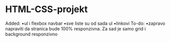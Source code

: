 # HTML-CSS-projekt
Added: 
•ul i flexbox navbar
•sve liste su od sada ul
•linkovi
To-do:
•zapravo napraviti da stranica bude 100% responzivna. Za sad je samo grid i background responzivno
